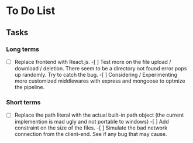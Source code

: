 # To Do List

## Tasks

### Long terms

-[ ] Replace frontend with React.js. -[ ] Test more on the file upload / download / deletion.
There seem to be a directory not found error pops
up randomly. Try to catch the bug. -[ ] Considering / Experimenting more customized middlewares with express
and mongoose to optmize the pipeline.

### Short terms

-[ ] Replace the path literal with the actual built-in path object
(the current implemention is mad ugly and not portable to windows) -[ ] Add constraint on the size of the files. -[ ] Simulate the bad network connection from the client-end. See
if any bug that may cause.
